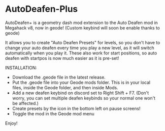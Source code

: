 # AutoDeafen-Plus

AutoDeafen+ is a geometry dash mod extension to the Auto Deafen mod in Megahack v8, now in geode! (Custom keybind will soon be enable thanks to geode)

It allows you to create "Auto Deafen Presets" for levels, so you don't have to change your auto deafen every time you play a new level, as it will switch automatically when you play it. These also work for start positions, so auto deafen with startpos is now much easier as it is pre-set!

INSTALLATION:

- Download the .geode file in the latest release.
- Put the .geode file into your Geode mods folder. This is in your local files, inside the Geode folder, and then inside Mods.
- Add a new deafen keybind on discord set to Right Shift + F7. (Don't worry, you can set multiple deafen keybinds so your normal one won't be affected.)
- Create presets by the icon in the bottom left on pause screens!
- Toggle the mod in the Geode mod menu

Enjoy!
